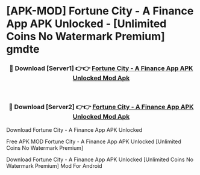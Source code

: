 # [APK-MOD] Fortune City - A Finance App APK Unlocked - [Unlimited Coins No Watermark Premium] gmdte



<div align="center">
<h3>🔴 Download [Server1] 👉👉 <a href="https://momento.my/?title=Fortune_City_-_A_Finance_App_APK_Unlocked">Fortune City - A Finance App APK Unlocked Mod Apk</a></h3><br>

<h3>🔴 Download [Server2] 👉👉 <a href="https://momento.my/?title=Fortune_City_-_A_Finance_App_APK_Unlocked">Fortune City - A Finance App APK Unlocked Mod Apk</a></h3>
</div>



Download Fortune City - A Finance App APK Unlocked 

Free APK MOD Fortune City - A Finance App APK Unlocked [Unlimited Coins No Watermark Premium]

Download Fortune City - A Finance App APK Unlocked [Unlimited Coins No Watermark Premium] Mod For Android
